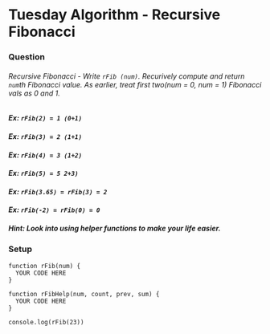 # Tuesday Algorithm - Recursive Fibonacci

### Question

###### Recursive Fibonacci - Write `rFib (num)`. Recurively compute and return `num`th Fibonacci value. As earlier, treat first two(num = 0, num = 1) Fibonacci vals as 0 and 1.

####  _Ex: `rFib(2) = 1 (0+1)`_
####  _Ex: `rFib(3) = 2 (1+1)`_
####  _Ex: `rFib(4) = 3 (1+2)`_
####  _Ex: `rFib(5) = 5 2+3)`_
####  _Ex: `rFib(3.65) = rFib(3) = 2`_
####  _Ex: `rFib(-2) = rFib(0) = 0`_

##### Hint: Look into using helper functions to make your life easier.

### Setup
```
function rFib(num) {
  YOUR CODE HERE
}

function rFibHelp(num, count, prev, sum) {
  YOUR CODE HERE
}

console.log(rFib(23))
```

